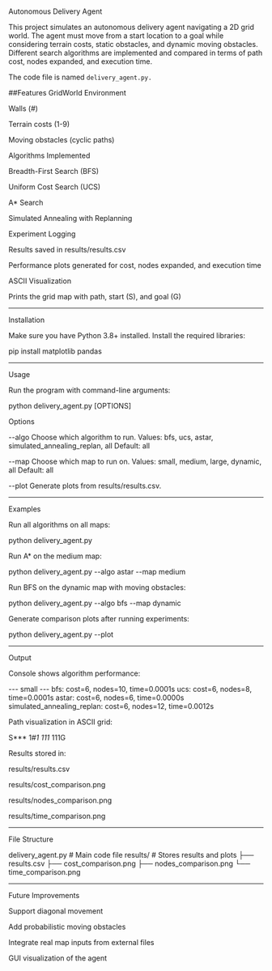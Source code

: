 #
Autonomous Delivery Agent

This project simulates an autonomous delivery agent navigating a 2D grid world. The agent must move from a start location to a goal while considering terrain costs, static obstacles, and dynamic moving obstacles. Different search algorithms are implemented and compared in terms of path cost, nodes expanded, and execution time.

The code file is named ```delivery_agent.py.```

##Features
GridWorld Environment

Walls (#)

Terrain costs (1-9)

Moving obstacles (cyclic paths)


Algorithms Implemented

Breadth-First Search (BFS)

Uniform Cost Search (UCS)

A* Search

Simulated Annealing with Replanning


Experiment Logging

Results saved in results/results.csv

Performance plots generated for cost, nodes expanded, and execution time


ASCII Visualization

Prints the grid map with path, start (S), and goal (G)




---

Installation

Make sure you have Python 3.8+ installed.
Install the required libraries:

pip install matplotlib pandas


---

Usage

Run the program with command-line arguments:

python delivery_agent.py [OPTIONS]

Options

--algo
Choose which algorithm to run.
Values: bfs, ucs, astar, simulated_annealing_replan, all
Default: all

--map
Choose which map to run on.
Values: small, medium, large, dynamic, all
Default: all

--plot
Generate plots from results/results.csv.



---

Examples

Run all algorithms on all maps:

python delivery_agent.py

Run A* on the medium map:

python delivery_agent.py --algo astar --map medium

Run BFS on the dynamic map with moving obstacles:

python delivery_agent.py --algo bfs --map dynamic

Generate comparison plots after running experiments:

python delivery_agent.py --plot


---

Output

Console shows algorithm performance:

--- small ---
bfs: cost=6, nodes=10, time=0.0001s
ucs: cost=6, nodes=8, time=0.0001s
astar: cost=6, nodes=6, time=0.0000s
simulated_annealing_replan: cost=6, nodes=12, time=0.0012s

Path visualization in ASCII grid:

S***
1#*1
111*
111G

Results stored in:

results/results.csv

results/cost_comparison.png

results/nodes_comparison.png

results/time_comparison.png




---

File Structure

delivery_agent.py    # Main code file
results/             # Stores results and plots
  ├── results.csv
  ├── cost_comparison.png
  ├── nodes_comparison.png
  └── time_comparison.png


---

Future Improvements

Support diagonal movement

Add probabilistic moving obstacles

Integrate real map inputs from external files

GUI visualization of the agent
